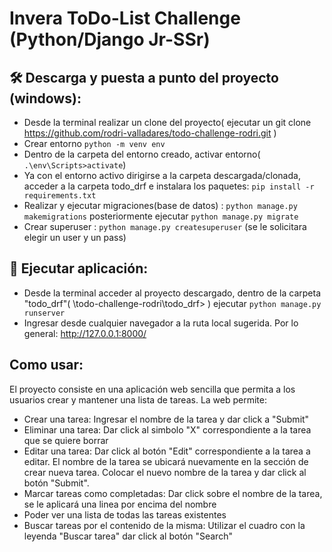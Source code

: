 # Invera ToDo-List Challenge (Python/Django Jr-SSr)

## :hammer_and_wrench: Descarga y puesta a punto del proyecto (windows):

- Desde la terminal realizar un clone del proyecto( ejecutar un git clone https://github.com/rodri-valladares/todo-challenge-rodri.git )
- Crear entorno `python -m venv env`
- Dentro de la carpeta del entorno creado, activar entorno( `.\env\Scripts>activate`)
- Ya con el entorno activo dirigirse a la carpeta descargada/clonada, acceder a la carpeta todo_drf e instalara los paquetes: `pip install -r requirements.txt`
- Realizar y ejecutar migraciones(base de datos) : `python manage.py makemigrations` posteriormente ejecutar `python manage.py migrate`
- Crear superuser : `python manage.py createsuperuser` (se le solicitara elegir un user y un pass)

## :rocket: Ejecutar aplicación:
- Desde la terminal acceder al proyecto descargado, dentro de la carpeta "todo_drf"( \todo-challenge-rodri\todo_drf> ) ejecutar `python manage.py runserver`
- Ingresar desde cualquier navegador a la ruta local sugerida. Por lo general: http://127.0.0.1:8000/

## Como usar:
El proyecto consiste en una aplicación web sencilla que permita a los usuarios crear y mantener una lista de tareas.
La web permite:
- Crear una tarea: Ingresar el nombre de la tarea y dar click a "Submit"
- Eliminar una tarea: Dar click al simbolo "X" correspondiente a la tarea que se quiere borrar
- Editar una tarea: Dar click al botón "Edit" correspondiente a la tarea a editar. El nombre de la tarea se ubicará nuevamente en la sección de crear nueva tarea. Colocar el nuevo nombre de la tarea y dar click al botón "Submit".
- Marcar tareas como completadas: Dar click sobre el nombre de la tarea, se le aplicará una linea por encima del nombre
- Poder ver una lista de todas las tareas existentes
- Buscar tareas por el contenido de la misma: Utilizar el cuadro con la leyenda "Buscar tarea" dar click al botón "Search"


